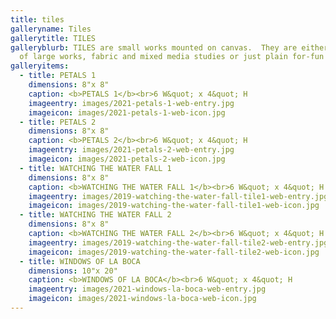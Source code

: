 ```yaml
---
title: tiles
galleryname: Tiles
gallerytitle: TILES
galleryblurb: TILES are small works mounted on canvas.  They are either replicas
  of large works, fabric and mixed media studies or just plain for-fun pieces.
galleryitems:
  - title: PETALS 1
    dimensions: 8"x 8"
    caption: <b>PETALS 1</b><br>6 W&quot; x 4&quot; H
    imageentry: images/2021-petals-1-web-entry.jpg
    imageicon: images/2021-petals-1-web-icon.jpg
  - title: PETALS 2
    dimensions: 8"x 8"
    caption: <b>PETALS 2</b><br>6 W&quot; x 4&quot; H
    imageentry: images/2021-petals-2-web-entry.jpg
    imageicon: images/2021-petals-2-web-icon.jpg
  - title: WATCHING THE WATER FALL 1
    dimensions: 8"x 8"
    caption: <b>WATCHING THE WATER FALL 1</b><br>6 W&quot; x 4&quot; H
    imageentry: images/2019-watching-the-water-fall-tile1-web-entry.jpg
    imageicon: images/2019-watching-the-water-fall-tile1-web-icon.jpg
  - title: WATCHING THE WATER FALL 2
    dimensions: 8"x 8"
    caption: <b>WATCHING THE WATER FALL 2</b><br>6 W&quot; x 4&quot; H
    imageentry: images/2019-watching-the-water-fall-tile2-web-entry.jpg
    imageicon: images/2019-watching-the-water-fall-tile2-web-icon.jpg
  - title: WINDOWS OF LA BOCA
    dimensions: 10"x 20"
    caption: <b>WINDOWS OF LA BOCA</b><br>6 W&quot; x 4&quot; H
    imageentry: images/2021-windows-la-boca-web-entry.jpg
    imageicon: images/2021-windows-la-boca-web-icon.jpg
---
```

